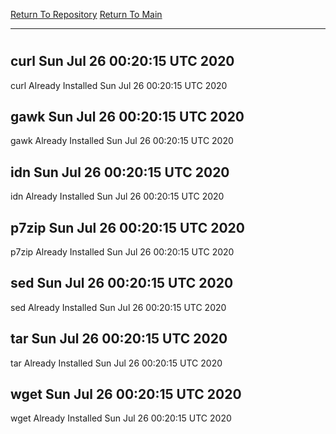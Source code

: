 [Return To Repository](https://github.com/deathbybandaid/piholeparser/)
[Return To Main](https://github.com/deathbybandaid/piholeparser/blob/master/RecentRunLogs/Mainlog.md)
____________________________________
# 
## curl Sun Jul 26 00:20:15 UTC 2020
curl Already Installed Sun Jul 26 00:20:15 UTC 2020
## gawk Sun Jul 26 00:20:15 UTC 2020
gawk Already Installed Sun Jul 26 00:20:15 UTC 2020
## idn Sun Jul 26 00:20:15 UTC 2020
idn Already Installed Sun Jul 26 00:20:15 UTC 2020
## p7zip Sun Jul 26 00:20:15 UTC 2020
p7zip Already Installed Sun Jul 26 00:20:15 UTC 2020
## sed Sun Jul 26 00:20:15 UTC 2020
sed Already Installed Sun Jul 26 00:20:15 UTC 2020
## tar Sun Jul 26 00:20:15 UTC 2020
tar Already Installed Sun Jul 26 00:20:15 UTC 2020
## wget Sun Jul 26 00:20:15 UTC 2020
wget Already Installed Sun Jul 26 00:20:15 UTC 2020
